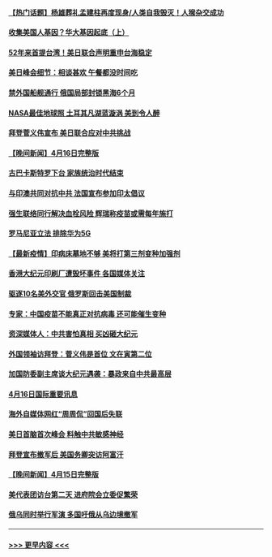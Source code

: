 #### [【热门话题】杨雄葬礼孟建柱再度现身/人类自我毁灭！人猴杂交成功](../pages/prog202/a103098168.md?t=04172152) 
#### [收集美国人基因？华大基因起底（上）](../pages/prog202/a103098319.md?t=04172152) 
#### [52年来首提台湾！美日联合声明重申台海稳定](../pages/prog202/a103098296.md?t=04172152) 
#### [美日峰会细节：相谈甚欢 午餐都没时间吃](../pages/prog202/a103098257.md?t=04172152) 
#### [禁外国船舰通行 俄国局部封锁黑海6个月](../pages/prog202/a103098240.md?t=04172152) 
#### [NASA最佳地球照 土耳其凡湖蓝漩涡 美到令人醉](../pages/prog202/a103098204.md?t=04172152) 
#### [拜登菅义伟宣布 美日联合应对中共挑战](../pages/prog202/a103098064.md?t=04172152) 
#### [【晚间新闻】4月16日完整版](../pages/prog202/a103098080.md?t=04172152) 
#### [古巴卡斯特罗下台 家族统治时代结束](../pages/prog202/a103097957.md?t=04172152) 
#### [与印澳共同对抗中共 法国宣布参加印太倡议](../pages/prog202/a103097855.md?t=04172152) 
#### [强生联络同行解决血栓风险 辉瑞称疫苗或需每年施打](../pages/prog202/a103097925.md?t=04172152) 
#### [罗马尼亚立法 排除华为5G](../pages/prog202/a103097836.md?t=04172152) 
#### [【最新疫情】印病床墓地不够 美将打第三剂变种加强剂](../pages/prog202/a103097671.md?t=04172152) 
#### [香港大纪元印刷厂遭毁坏事件 各国媒体关注](../pages/prog202/a103097866.md?t=04172152) 
#### [驱逐10名美外交官 俄罗斯回击美国制裁](../pages/prog202/a103097856.md?t=04172152) 
#### [专家：中国疫苗不能真正对抗病毒 还可能催生变种](../pages/prog202/a103097701.md?t=04172152) 
#### [资深媒体人：中共害怕真相 买凶砸大纪元](../pages/prog202/a103097523.md?t=04172152) 
#### [外国领袖访拜登：菅义伟是首位 文在寅第二位](../pages/prog202/a103097422.md?t=04172152) 
#### [加国防委副主席谈大纪元遇袭：暴政来自中共最高层](../pages/prog202/a103097454.md?t=04172152) 
#### [4月16日国际重要讯息](../pages/prog202/a103097416.md?t=04172152) 
#### [海外自媒体网红“周周侃”回国后失联](../pages/prog202/a103097323.md?t=04172152) 
#### [美日首脑首次峰会 料触中共敏感神经](../pages/prog202/a103097320.md?t=04172152) 
#### [拜登宣布撤军后 美国务卿突访阿富汗](../pages/prog202/a103097029.md?t=04172152) 
#### [【晚间新闻】4月15日完整版](../pages/prog202/a103097234.md?t=04172152) 
#### [美代表团访台第二天 进府院会立委促繁荣](../pages/prog202/a103097162.md?t=04172152) 
#### [俄乌同时举行军演 多国吁俄从乌边境撤军](../pages/prog202/a103096774.md?t=04172152) 

----
#### [ >>> 更早内容 <<< ](../indexes/prog202-earlier.md)
